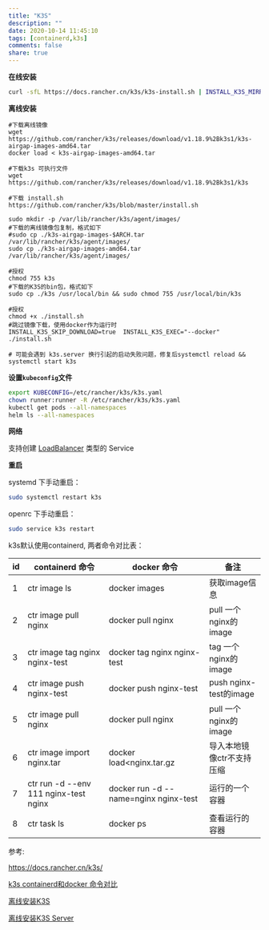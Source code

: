 ```yaml
---
title: "K3S"
description: ""
date: 2020-10-14 11:45:10
tags: [containerd,k3s]
comments: false
share: true
---
```



**在线安装**

```bash
curl -sfL https://docs.rancher.cn/k3s/k3s-install.sh | INSTALL_K3S_MIRROR=cn sh -
```

**离线安装**

```
#下载离线镜像
wget https://github.com/rancher/k3s/releases/download/v1.18.9%2Bk3s1/k3s-airgap-images-amd64.tar
docker load < k3s-airgap-images-amd64.tar

#下载k3s 可执行文件
wget https://github.com/rancher/k3s/releases/download/v1.18.9%2Bk3s1/k3s

#下载 install.sh
https://github.com/rancher/k3s/blob/master/install.sh

sudo mkdir -p /var/lib/rancher/k3s/agent/images/
#下载的离线镜像包复制，格式如下
#sudo cp ./k3s-airgap-images-$ARCH.tar /var/lib/rancher/k3s/agent/images/
sudo cp ./k3s-airgap-images-amd64.tar /var/lib/rancher/k3s/agent/images/

#授权
chmod 755 k3s
#下载的K3S的bin包，格式如下
sudo cp ./k3s /usr/local/bin && sudo chmod 755 /usr/local/bin/k3s

#授权
chmod +x ./install.sh
#跳过镜像下载，使用docker作为运行时
INSTALL_K3S_SKIP_DOWNLOAD=true  INSTALL_K3S_EXEC="--docker" ./install.sh

# 可能会遇到 k3s.server 换行引起的启动失败问题，修复后systemctl reload && systemctl start k3s
```

**设置`kubeconfig`文件**

```bash
export KUBECONFIG=/etc/rancher/k3s/k3s.yaml
chown runner:runner -R /etc/rancher/k3s/k3s.yaml
kubectl get pods --all-namespaces
helm ls --all-namespaces
```

**网络**

支持创建 [LoadBalancer](https://kubernetes.io/docs/concepts/services-networking/service/#loadbalancer) 类型的 Service

**重启**

systemd 下手动重启：

```sh
sudo systemctl restart k3s
```

openrc 下手动重启：

```sh
sudo service k3s restart
```



 k3s默认使用containerd, 两者命令对比表：

| id   | containerd 命令                       | docker 命令                           | 备注                      |
| ---- | ------------------------------------- | ------------------------------------- | ------------------------- |
| 1    | ctr image ls                          | docker images                         | 获取image信息             |
| 2    | ctr image pull nginx                  | docker pull nginx                     | pull 一个nginx的image     |
| 3    | ctr image tag nginx nginx-test        | docker tag nginx nginx-test           | tag 一个nginx的image      |
| 4    | ctr image push nginx-test             | docker push nginx-test                | push nginx-test的image    |
| 5    | ctr image pull nginx                  | docker pull nginx                     | pull 一个nginx的image     |
| 6    | ctr image import nginx.tar            | docker load<nginx.tar.gz              | 导入本地镜像ctr不支持压缩 |
| 7    | ctr run -d --env 111 nginx-test nginx | docker run -d --name=nginx nginx-test | 运行的一个容器            |
| 8    | ctr task ls                           | docker ps                             | 查看运行的容器            |



参考:

https://docs.rancher.cn/k3s/

[k3s containerd和docker 命令对比](https://www.cnblogs.com/already/p/12691327.html)

[离线安装K3S](https://www.cnblogs.com/cooper-73/p/12923714.html)

[离线安装K3S Server](https://www.cnblogs.com/weschen/p/12666486.html)

